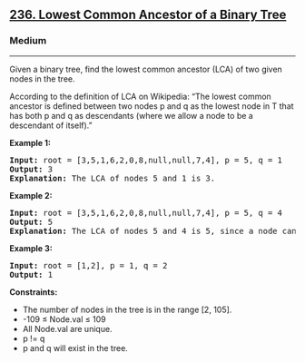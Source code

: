 <h2><a href="https://leetcode.com/problems/lowest-common-ancestor-of-a-binary-tree">236. Lowest Common Ancestor of a Binary Tree</a></h2>
<h3>Medium</h3>
<hr>
<p>Given a binary tree, find the lowest common ancestor (LCA) of two given nodes in the tree.</p>
<p>According to the definition of LCA on Wikipedia: “The lowest common ancestor is defined between two nodes p and q as the lowest node in T that has both p and q as descendants (where we allow a node to be a descendant of itself).”</p>
<p><strong>Example 1:</strong></p>
<pre>
<strong>Input:</strong> root = [3,5,1,6,2,0,8,null,null,7,4], p = 5, q = 1
<strong>Output:</strong> 3
<strong>Explanation:</strong> The LCA of nodes 5 and 1 is 3.
</pre>
<p><strong>Example 2:</strong></p>
<pre>
<strong>Input:</strong> root = [3,5,1,6,2,0,8,null,null,7,4], p = 5, q = 4
<strong>Output:</strong> 5
<strong>Explanation:</strong> The LCA of nodes 5 and 4 is 5, since a node can be a descendant of itself according to the LCA definition.
</pre>
<p><strong>Example 3:</strong></p>
<pre>
<strong>Input:</strong> root = [1,2], p = 1, q = 2
<strong>Output:</strong> 1
</pre>
<p><strong>Constraints:</strong></p>
<ul>
<li>The number of nodes in the tree is in the range [2, 105].</li>
<li>-109 ≤ Node.val ≤ 109</li>
<li>All Node.val are unique.</li>
<li>p != q</li>
<li>p and q will exist in the tree.</li>
</ul>
